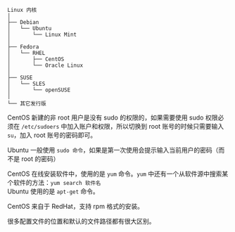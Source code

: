 
```
Linux 内核  
│ 
├── Debian   
│   └── Ubuntu    
│       └── Linux Mint    
│     
├── Fedora  
│   └── RHEL
│       ├── CentOS
│       └── Oracle Linux
│    
├── SUSE  
│   └── SLES  
│       └── openSUSE   
│   
└── 其它发行版  
```






CentOS 新建的非 root 用户是没有 sudo 的权限的，如果需要使用 sudo 权限必须在 `/etc/sudoers` 中加入账户和权限，所以切换到 root 账号的时候只需要输入 `su`，加入 root 账号的密码即可。   

Ubuntu 一般使用 `sudo 命令`，如果是第一次使用会提示输入当前用户的密码（而不是 root 的密码） 


CentOS 在线安装软件中，使用的是 `yum` 命令。`yum` 中还有一个从软件源中搜索某个软件的方法：`yum search 软件名`     
Ubuntu 使用的是 `apt-get` 命令。  

CentOS 来自于 RedHat，支持 rpm 格式的安装。 


很多配置文件的位置和默认的文件路径都有很大区别。
